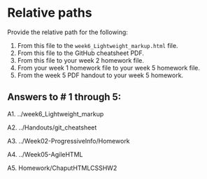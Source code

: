 # Relative paths

Provide the relative path for the following:

1. From this file to the `week6_Lightweight_markup.html` file.
1. From this file to the GitHub cheatsheet PDF.
1. From this file to your week 2 homework file.
1. From your week 1 homework file to your week 5 homework file.
1. From the week 5 PDF handout to your week 5 homework.


## Answers to # 1 through 5:

A1. ../week6_Lightweight_markup

A2. ../Handouts/git_cheatsheet

A3. ../Week02-ProgressiveInfo/Homework

A4. ../Week05-AgileHTML

A5. Homework/ChaputHTMLCSSHW2
